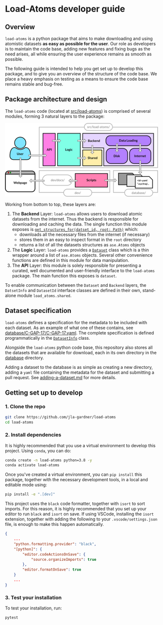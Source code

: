 # Load-Atoms developer guide

## Overview

`load-atoms` is a python package that aims to make downloading and using atomistic datasets **as easy as possible for the user**.
Our role as developers is to maintain the code base, adding new features and fixing bugs as the need arises, all while ensuring the user experience remains as smooth as possible.

The following guide is intended to help you get set up to develop this package, and to give you an overview of the structure of the code base.
We place a heavy emphasis on testing as a means to ensure the code base remains stable and bug-free. 

## Package architecture and design

The `load-atoms` code (located at [src/load-atoms](../../src/load_atoms/)) is comprised of several modules, forming 3 natural layers to the package:

![](architecture.svg)

Working from bottom to top, these layers are:

1. The **Backend** Layer: `load-atoms` allows users to download atomic datasets from the internet. Thus the backend is responsible for downloading and caching the data. The single function this module exposes is [`get_structures_for(datset_id, root: Path)`](../../src/load_atoms/backend/__init__.py) which:
   - downloads all the necessary files from the internet (if necessary)
   - stores them in an easy to inspect format in the `root` directory
   - returns a list of all the datasets structures as `ase.Atoms` objects
2. The **Logic** Layer: `load-atoms` provides a [`Dataset`](../../src/load_atoms/dataset/__init__.py) class which is a thin wrapper around a list of `ase.Atoms` objects. Several other convenience functions are defined in this module for data manipulation.
3. The **API** Layer: this module is solely responsible for presenting a curated, well documented and user-friendly interface to the `load-atoms` package. The main function this exposes is `dataset`.

To enable communication between the `Dataset` and `Backend` layers, the `DatsetInfo` and `DatasetId` interface classes are defined in their own, stand-alone module `load_atoms.shared`.

## Dataset specification

`load-atoms` defines a specification for the metadata to be included with each dataset.
As an example of what one of these contains, see [database/C-GAP-17/C-GAP-17.yaml](../../database/C-GAP-17/C-GAP-17.yaml). 
The complete specification is defined programmatically in the [`DatasetInfo`](../../src/load_atoms/shared/dataset_info.py) class.

Alongside the `load-atoms` python code base, this repository also stores all the datasets that are available for download, each in its own directory in the [database](../../database) directory.

Adding a dataset to the database is as simple as creating a new directory, adding a `yaml` file containing the metadata for the dataset and submitting a pull request. See [adding-a-dataset.md](adding-a-dataset.md) for more details.

## Getting set up to develop

### 1. Clone the repo

```bash
git clone https://github.com/jla-gardner/load-atoms
cd load-atoms
```

### 2. Install dependencies

It is highly recommended that you use a virtual environment to develop this project.
Using `conda`, you can do:

```bash
conda create -n load-atoms python=3.8 -y
conda activate load-atoms
```

Once you've created a virtual environment, you can `pip install` this package, together with the necessary development tools, in a local and editable mode using:

```bash
pip install -e ".[dev]"
```

This project uses the `black` code formatter, together with `isort` to sort imports.
For this reason, it is highly recommended that you set up your editor to run `black` and `isort` on save. If using VSCode, installing the `isort` extension, together with adding the following to your `.vscode/settings.json` file, is enough to make this happen automatically.

```json
{
    ...
    "python.formatting.provider": "black",
    "[python]": {
        "editor.codeActionsOnSave": {
            "source.organizeImports": true
        },
        "editor.formatOnSave": true
    }
    ...
}
```

### 3. Test your installation

To test your installation, run:

```bash
pytest